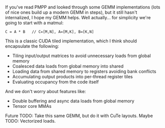 If you've read PMPP and looked through some GEMM implementations (lots of nice ones build up a modern GEMM in steps), but it still hasn't internalized, I hope my GEMM helps. Well actually... for simplicity we're going to start with a matmul:

```
C = A * B   // C=[M,N], A=[M,K], B=[K,N]
```

This is a classic CUDA tiled implementation, which I think should encapsulate the following:
- Tiling input/output matrices to avoid unnecessary loads from global memory
- Coalesced data loads from global memory into shared
- Loading data from shared memory to registers avoiding bank conflicts
- Accumulating output products into per-thread register tiles
- Evaluating occupancy from the code itself

And we don't worry about features like:
- Double buffering and async data loads from global memory
- Tensor core MMAs

Future TODO: Take this same GEMM, but do it with CuTe layouts.
Maybe TODO: Vectorized loads.